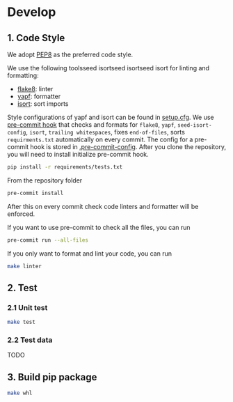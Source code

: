 # Develop

## 1. Code Style
We adopt [PEP8](https://www.python.org/dev/peps/pep-0008/) as the preferred code style.

We use the following toolsseed isortseed isortseed isort for linting and formatting:
- [flake8](http://flake8.pycqa.org/en/latest/): linter
- [yapf](https://github.com/google/yapf): formatter
- [isort](https://github.com/timothycrosley/isort): sort imports

Style configurations of yapf and isort can be found in [setup.cfg](../../setup.cfg).
We use [pre-commit hook](https://pre-commit.com/) that checks and formats for `flake8`, `yapf`, `seed-isort-config`, `isort`, `trailing whitespaces`,
 fixes `end-of-files`, sorts `requirments.txt` automatically on every commit.
 The config for a pre-commit hook is stored in [.pre-commit-config](../../.pre-commit-config.yaml).
 After you clone the repository, you will need to install initialize pre-commit hook.
 ```bash
 pip install -r requirements/tests.txt
 ```
 From the repository folder
 ```bash
 pre-commit install
 ```

 After this on every commit check code linters and formatter will be enforced.

 If you want to use pre-commit to check all the files, you can run
 ```bash
 pre-commit run --all-files
 ```

 If you only want to format and lint your code, you can run
 ```bash
 make linter
 ```

 ## 2. Test
 ### 2.1 Unit test
 ```bash
 make test
 ```

 ### 2.2 Test data
 TODO

 ## 3. Build pip package
 ```bash
 make whl
 ```
